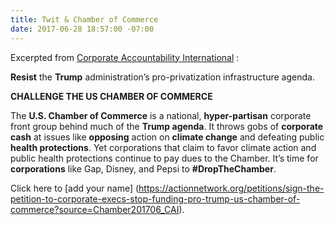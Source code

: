 ```yaml
---
title: Twit & Chamber of Commerce
date: 2017-06-28 18:57:00 -07:00
---
```


Excerpted from [Corporate Accountability International](http://www.stopcorporateabuse.org/) :

**Resist** the **Trump** administration’s pro-privatization infrastructure agenda.

**CHALLENGE THE US CHAMBER OF COMMERCE**	

The **U.S. Chamber of Commerce** is a national, **hyper-partisan** corporate front group behind much of the **Trump agenda**. It throws gobs of **corporate cash** at issues like **opposing** action on **climate change** and defeating public **health protections**. Yet corporations that claim to favor climate action and public health protections continue to pay dues to the Chamber. It’s time for **corporations** like Gap, Disney, and Pepsi to **#DropTheChamber**. 

Click here to [add your name]
(https://actionnetwork.org/petitions/sign-the-petition-to-corporate-execs-stop-funding-pro-trump-us-chamber-of-commerce?source=Chamber201706_CAI).
